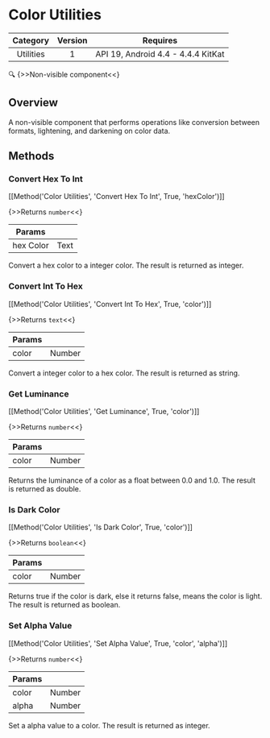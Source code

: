 # Color Utilities

| Category | Version | Requires |
|:--------:|:-------:|:--------:|
|Utilities|1|API 19, Android 4.4 - 4.4.4 KitKat|

:mag: {>>Non-visible component<<}

## Overview

A non-visible component that performs operations like conversion between formats, lightening, and darkening on color data.

## Methods

### Convert Hex To Int

[[Method('Color Utilities', 'Convert Hex To Int', True, 'hexColor')]]

{>>Returns `number`<<}

| Params | []() |
|--------|------|
|hex Color|Text|


Convert a hex color to a integer color. The result is returned as integer.

### Convert Int To Hex

[[Method('Color Utilities', 'Convert Int To Hex', True, 'color')]]

{>>Returns `text`<<}

| Params | []() |
|--------|------|
|color|Number|


Convert a integer color to a hex color. The result is returned as string.

### Get Luminance

[[Method('Color Utilities', 'Get Luminance', True, 'color')]]

{>>Returns `number`<<}

| Params | []() |
|--------|------|
|color|Number|


Returns the luminance of a color as a float between 0.0 and 1.0. The result is returned as double.

### Is Dark Color

[[Method('Color Utilities', 'Is Dark Color', True, 'color')]]

{>>Returns `boolean`<<}

| Params | []() |
|--------|------|
|color|Number|


Returns true if the color is dark, else it returns false, means the color is light. The result is returned as boolean.

### Set Alpha Value

[[Method('Color Utilities', 'Set Alpha Value', True, 'color', 'alpha')]]

{>>Returns `number`<<}

| Params | []() |
|--------|------|
|color|Number|
|alpha|Number|


Set a alpha value to a color. The result is returned as integer.